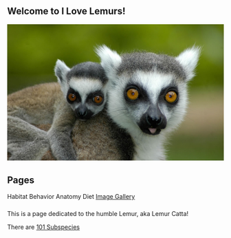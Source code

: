 ## Welcome to I Love Lemurs!

![BabyLemur](/images/baby-lemur-hitching-a-ride-with-mom.jpg)

## Pages
Habitat
Behavior
Anatomy
Diet
[Image Gallery](/ImageGallery.md)

### 
This is a page dedicated to the humble Lemur, aka Lemur Catta!

There are [101 Subspecies](https://en.wikipedia.org/wiki/List_of_lemur_species)
